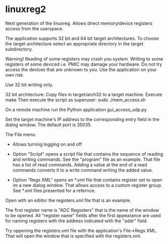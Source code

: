 # linuxreg2
Next generation of the linuxreg. Allows direct memory/device registers access from the userspace.

The application supports 32 bit and 64 bit target architectures.
To choose the target architecture select an appropriate directory in the target subdirectory.

Warning! Reading of some registers may crash you system.
Writing to some registers of some deviced i.e. PMIC may damage your hardware.
Do not try access the devices that are unknown to you. 
Use the application on your own risk.

Use 32 bit writing only.

32 bit architecture:
Copy files in target/arch32 to a target machine.
Execute  make
Then execute the script as superuser:
sudo ./mem_access.sh

On a remote machine run the Python application gui_access_udp.py

Set the target machine's IP address to the corresponding entry field in the dialog window.
The default port is 35035.

The File menu:
* Allows turning logging on and off

* Option "Script" opens a script file that contains the sequence of reading and writing commands.
  See the "program" file as an example. That file has a list of read commands. 
  Adding a value at the end of a read commands converts it to a write command writing the added value.

* Option "Regs XML" opens an *.xml file that contains register set to open im a new dialog window.
  That allows access to a custom register group.
  See *.xml files presented for a refernce.


Open with an ediitor the registers.xml file that is an example.

The first register name is "ADC Regssters" that is the name of the window to be opened.
All "register name" fields after the first appearance are used for naming registers 
with the address indicated with the "addr" field.

Try oppening the registers.xml file with the application's File->Regs XML.
That will open the window that is specified with the registers.xml.

